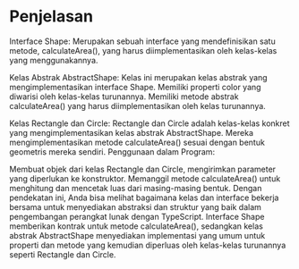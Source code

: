 # Penjelasan
Interface Shape:
Merupakan sebuah interface yang mendefinisikan satu metode, calculateArea(), yang harus diimplementasikan oleh kelas-kelas yang menggunakannya.

Kelas Abstrak AbstractShape:
Kelas ini merupakan kelas abstrak yang mengimplementasikan interface Shape.
Memiliki properti color yang diwarisi oleh kelas-kelas turunannya.
Memiliki metode abstrak calculateArea() yang harus diimplementasikan oleh kelas turunannya.

Kelas Rectangle dan Circle:
Rectangle dan Circle adalah kelas-kelas konkret yang mengimplementasikan kelas abstrak AbstractShape.
Mereka mengimplementasikan metode calculateArea() sesuai dengan bentuk geometris mereka sendiri.
Penggunaan dalam Program:

Membuat objek dari kelas Rectangle dan Circle, mengirimkan parameter yang diperlukan ke konstruktor.
Memanggil metode calculateArea() untuk menghitung dan mencetak luas dari masing-masing bentuk.
Dengan pendekatan ini, Anda bisa melihat bagaimana kelas dan interface bekerja bersama untuk menyediakan abstraksi dan struktur yang baik dalam pengembangan perangkat lunak dengan TypeScript. Interface Shape memberikan kontrak untuk metode calculateArea(), sedangkan kelas abstrak AbstractShape menyediakan implementasi yang umum untuk properti dan metode yang kemudian diperluas oleh kelas-kelas turunannya seperti Rectangle dan Circle.